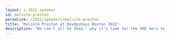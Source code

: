```yaml
---
layout: s-2022-speaker
id: malcolm-preston
permalink: /2022/speakers/malcolm-preston
title: "Malcolm Preston at DevOpsDays Boston 2022"
description: "We can’t all be Shaq : why it’s time for the SRE hero to pass the ball and how to make it happen"
---
```

    
